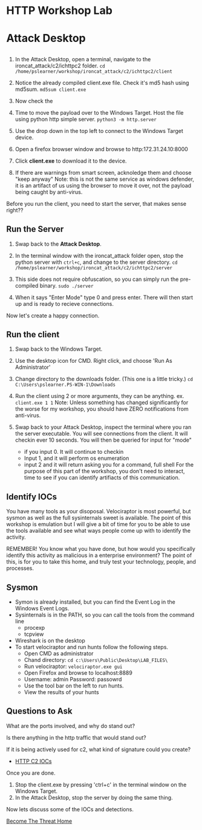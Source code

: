# HTTP Workshop Lab


# Attack Desktop
##
1. In the Attack Desktop, open a terminal, navigate to the  ironcat_attack/c2/ichttpc2 folder.
`cd /home/pslearner/workshop/ironcat_attack/c2/ichttpc2/client`

2. Notice the already compiled client.exe file.  Check it's md5 hash using md5sum.
`md5sum client.exe`

3. Now check the 

4. Time to move the payload over to the Windows Target. Host the file using python http simple server.
`python3 -m http.server`

5. Use the drop down in the top left to connect to the Windows Target device.

6. Open a firefox browser window and browse to http:172.31.24.10:8000

7. Click **client.exe** to download it to the device.

8. If there are warnings from smart screen, acknoledge them and choose "keep anyway"
Note: this is not the same service as windows defender, it is an artifact of us using the browser to move it over, not the payload being caught by anti-virus.


Before you run the client, you need to start the server, that makes sense right??

## Run the Server

1. Swap back to the **Attack Desktop**.

2. In the terminal window with the ironcat_attack folder open, stop the python server with `ctrl+c`, and change to the server directory.
`cd /home/pslearner/workshop/ironcat_attack/c2/ichttpc2/server`

3. This side does not require obfuscation, so you can simply run the pre-compiled binary.
`sudo ./server`

4. When it says "Enter Mode" type 0 and press enter.  There will then start up and is ready to recieve connections.

Now let's create a happy connection.

## Run the client

1. Swap back to the Windows Target.

2. Use the desktop icon for CMD. Right click, and choose 'Run As Administrator'

3. Change directory to the downloads folder. (This one is a little tricky.)
`cd C:\Users\pslearner.PS-WIN-1\Downloads`

4. Run the client using 2 or more arguments, they can be anything.
ex. `client.exe 1 1`
Note: Unless something has changed significantly for the worse for my workshop, you should have ZERO notifications from anti-virus.

5. Swap back to your Attack Desktop, inspect the terminal where you ran the server executable. You will see connections from the client.  It will checkin ever 10 seconds. You will then be queried for input for "mode" 
    - if you input 0. It will continue to checkin
    - Input 1, and it will perform os enumeration
    - input 2 and it will return asking you for a command, full shell
For the purpose of this part of the workshop, you don't need to interact, time to see if you can identify artifiacts of this communication.

## Identify IOCs

You have many tools as your disoposal. Velociraptor is most powerful, but sysmon as well as the full sysinternals sweet is available.  The point of this workshop is emulation but I will give a bit of time for you to be able to use the tools available and see what ways people come up with to identify the activity.

REMEMBER! You know what you have done, but how would you specifically identify this activity as malicious in a enterprise environment?  The point of this, is for you to take this home, and truly test your technology, people, and processes.

## Sysmon
- Symon is already installed, but you can find the Event Log in the Windows Event Logs.
- Sysinternals is in the PATH, so you can call the tools from the command line
    - procexp
    - tcpview
- Wireshark is on the desktop
- To start velociraptor and run hunts follow the following steps.
    - Open CMD as administrator
    - Chand directory: `cd c:\Users\Public\Desktop\LAB_FILES\`
    - Run velociraptor: `velociraptor.exe gui`
    - Open Firefox and browse to localhost:8889
    - Username: admin Password: passowrd
    - Use the tool bar on the left to run hunts.
    - View the results of your hunts


## Questions to Ask

What are the ports involved, and why do stand out?

Is there anything in the http traffic that would stand out?

If it is being actively used for c2, what kind of signature could you create?


- [HTTP C2 IOCs](./HTTPc2_IOCs.md)

Once you are done. 

1. Stop the client.exe by pressing 'ctrl+c' in the terminal window on the Windows Target.
2. In the Attack Desktop, stop the server by doing the same thing.

Now lets discuss some of the IOCs and detections.

[Become The Threat Home](../../../RSAC23-Become-The-Threat/README.md)








